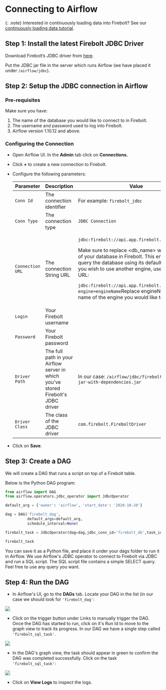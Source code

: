 # Connecting to Airflow

{: .note}
Interested in continuously loading data into Firebolt? See our [continuously loading data tutorial](../../loading-data/continuously-loading-data.md).

## Step 1: Install the latest Firebolt JDBC Driver

Download Firebolt’s JDBC driver from [here](../connecting-via-jdbc.md#downloading-the-driver).

Put the JDBC jar file in the server which runs Airflow (we have placed it under `/airflow/jdbc`).

## Step 2: Setup the JDBC connection in Airflow

### Pre-requisites

Make sure you have:

1. The name of the database you would like to connect to in Firebolt.
2. The username and password used to log into Firebolt.
3. Airflow version 1.10.12 and above.

### Configuring the Connection

* Open Airflow UI. In the **Admin** tab click on **Connections.**
* Click **+** to create a new connection to Firebolt.
*   Configure the following parameters:

    | Parameter        | Description                                                                        | Value                                                                                                                                                                                                                                                                                                                                                                                                                                                |
    | ---------------- | ---------------------------------------------------------------------------------- | ---------------------------------------------------------------------------------------------------------------------------------------------------------------------------------------------------------------------------------------------------------------------------------------------------------------------------------------------------------------------------------------------------------------------------------------------------- |
    | `Conn Id`        | The connection identifier                                                          | For example: `firebolt_jdbc`                                                                                                                                                                                                                                                                                                                                                                                                                         |
    | `Conn Type`      | The connection type                                                                | `JDBC Connection`                                                                                                                                                                                                                                                                                                                                                                                                                                    |
    | `Connection URL` | The connection String URL                                                          | <p><code>jdbc:firebolt://api.app.firebolt.io/&#x3C;db_name></code></p><p>Make sure to replace &#x3C;db_name> with the name of your database in Firebolt. This enables you to query the database using its default engine. If you wish to use another engine, use the following URL:</p><p><code>jdbc:firebolt://api.app.firebolt.io/&#x3C;db_name>?engine=engineName</code>Replace engineName with the name of the engine you would like to use.</p> |
    | `Login`          | Your Firebolt username                                                             |                                                                                                                                                                                                                                                                                                                                                                                                                                                      |
    | `Password`       | Your Firebolt password                                                             |                                                                                                                                                                                                                                                                                                                                                                                                                                                      |
    | `Driver Path`    | The full path in your Airflow server in which you've stored Firebolt's JDBC driver | In our case: `/airflow/jdbc/firebolt-jdbc-1.03-jar-with-dependencies.jar`                                                                                                                                                                                                                                                                                                                                                                            |
    | `Driver Class`   | The class of the JDBC driver                                                       | `com.firebolt.FireboltDriver`                                                                                                                                                                                                                                                                                                                                                                                                                        |
* Click on **Save**.

## Step 3: Create a DAG

We will create a DAG that runs a script on top of a Firebolt table.

Below is the Python DAG program:

```python
from airflow import DAG
from airflow.operators.jdbc_operator import JdbcOperator

default_arg = {'owner': 'airflow', 'start_date': '2020-10-20'}

dag = DAG('firebolt_dag',
          default_args=default_arg,
          schedule_interval=None)

firebolt_task = JdbcOperator(dag=dag,jdbc_conn_id='firebolt_db',task_id='firebolt_sql_task',sql=['query_sample.sql'])                     

firebolt_task
```

You can save it as a Python file, and place it under your dags folder to run it in Airflow. We use Airflow's JDBC operator to connect to Firebolt via JDBC and run a SQL script. The SQL script file contains a simple SELECT query. Feel free to use any query you want.

## Step 4: Run the DAG

* In Airflow's UI, go to the **DAGs** tab. Locate your DAG in the list (in our case we should look for `'firebolt_dag'`:

![](../../.gitbook/assets/screen-shot-2020-10-26-at-17.31.32.png)

* Click on the trigger button under Links to manually trigger the DAG. Once the DAG has started to run, click on it's Run Id to move to the graph view to track its progress. In our DAG we have a single step called `'firebolt_sql_task'`.

![](../../.gitbook/assets/dag\_runs\_list.png)

* In the DAG's graph view, the task should appear in green to confirm the DAG was completed successfully. Click on the task `'firebolt_sql_task'`:

![](../../.gitbook/assets/dag\_graph\_view.png)

* Click on **View Logs** to inspect the logs.

